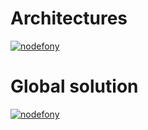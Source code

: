 # Architectures
[![nodefony](https://raw.githubusercontent.com/ccamensuli/nodefony/master/src/nodefony/doc/Alpha/Architectures/arch.png)](https://github.com/ccamensuli/nodefony)

# Global solution
[![nodefony](https://raw.githubusercontent.com/ccamensuli/nodefony/master/src/nodefony/doc/Alpha/Architectures/global.png)](https://github.com/ccamensuli/nodefony)
